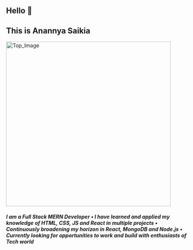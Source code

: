 

<!--
**anannyaSaikia/anannyaSaikia** is a ✨ _special_ ✨ repository because its `README.md` (this file) appears on your GitHub profile.

Here are some ideas to get you started:

- 🔭 I’m currently working on ...
- 🌱 I’m currently learning ...
- 👯 I’m looking to collaborate on ...
- 🤔 I’m looking for help with ...
- 💬 Ask me about ...
- 📫 How to reach me: ...
- 😄 Pronouns: ...
- ⚡ Fun fact: ...
-->
<h2>Hello 👋 </h2>
    <h2>This is Anannya Saikia</h2>
    <img class="top_image" 
        src="https://cdn.dribbble.com/users/4055494/screenshots/15215756/media/d2b66c4ca0192aa26d103448b3d1518b.gif"
        alt="Top_Image" width="450px">
    <h5>I am a Full Stack MERN Developer • I have learned and applied my knowledge of HTML, CSS, JS and React in
        multiple projects • Continuously broadening my horizon in React, MongoDB and Node.js • Currently looking for
        opportunities to work and build with enthusiasts of Tech world </h5>
